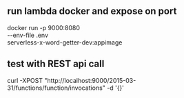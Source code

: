 
## run lambda docker and expose on port
docker run -p 9000:8080 \
--env-file .env \
serverless-x-word-getter-dev:appimage 

## test with REST api call
curl -XPOST "http://localhost:9000/2015-03-31/functions/function/invocations" -d '{}'

